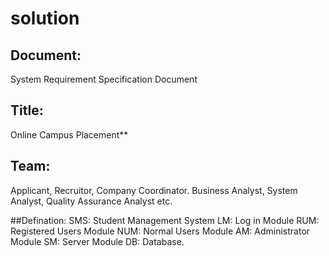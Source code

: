 # solution
## Document:
System Requirement Specification Document
## Title: 
Online Campus Placement**

## Team:
Applicant, Recruitor, Company Coordinator. Business Analyst, System Analyst, Quality Assurance Analyst etc.

##Defination:
SMS: Student Management System
LM: Log in Module
RUM: Registered Users Module
NUM: Normal Users Module
AM: Administrator Module
SM: Server Module
DB: Database.
